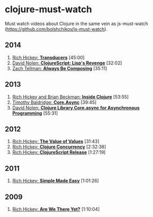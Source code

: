 # clojure-must-watch
Must watch videos about Clojure in the same vein as js-must-watch (https://github.com/bolshchikov/js-must-watch).

## 2014
1. [Rich Hickey: **Transducers**](https://www.youtube.com/watch?v=6mTbuzafcII) [45:00]
1. [David Nolen: **ClojureScript: Lisp's Revenge**](https://www.youtube.com/watch?v=MTawgp3SKy8) [32:02]
1. [Zach Tellman: **Always Be Composing**](https://www.youtube.com/watch?v=3oQTSP4FngY) [35:11]

## 2013
1. [Rich Hickey and Brian Beckman: **Inside Clojure**](https://www.youtube.com/watch?v=wASCH_gPnDw) [53:55]
1. [Timothy Baldridge: **Core.Async**](https://www.youtube.com/watch?v=enwIIGzhahw) [39:45]
1. [David Nolen: **Clojure Library Core.async for Asynchronous Programming**](https://www.youtube.com/watch?v=AhxcGGeh5ho) [55:31]

## 2012
1. [Rich Hickey: **The Value of Values**](https://www.youtube.com/watch?v=-6BsiVyC1kM) [31:43]
1. [Rich Hickey: **Clojure Concurrency**](https://www.youtube.com/watch?v=dGVqrGmwOAw) [2:32:38]
1. [Rich Hickey: **ClojureScript Release**](https://www.youtube.com/watch?v=tVooR-dF_Ag) [1:27:19]

## 2011
1. [Rich Hickey: **Simple Made Easy**](http://www.infoq.com/presentations/Simple-Made-Easy) [1:01:26]

## 2009
1. [Rich Hickey: **Are We There Yet?**](http://www.infoq.com/presentations/Are-We-There-Yet-Rich-Hickey) [1:10:04]
